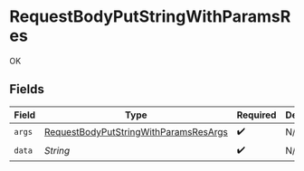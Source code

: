 # RequestBodyPutStringWithParamsRes

OK


## Fields

| Field                                                                                                     | Type                                                                                                      | Required                                                                                                  | Description                                                                                               |
| --------------------------------------------------------------------------------------------------------- | --------------------------------------------------------------------------------------------------------- | --------------------------------------------------------------------------------------------------------- | --------------------------------------------------------------------------------------------------------- |
| `args`                                                                                                    | [RequestBodyPutStringWithParamsResArgs](../../models/operations/RequestBodyPutStringWithParamsResArgs.md) | :heavy_check_mark:                                                                                        | N/A                                                                                                       |
| `data`                                                                                                    | *String*                                                                                                  | :heavy_check_mark:                                                                                        | N/A                                                                                                       |